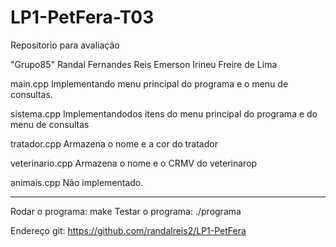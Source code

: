 # LP1-PetFera-T03

Repositorio para avaliação 

"Grupo85"
Randal Fernandes Reis
Emerson Irineu Freire de Lima


main.cpp
Implementando menu principal do programa e o menu de consultas.

sistema.cpp
Implementandodos itens do menu principal do programa e do menu de consultas

tratador.cpp
Armazena o nome e a cor do tratador

veterinario.cpp
Armazena o nome e o CRMV do veterinarop

animais.cpp
Não implementado.

___

Rodar o programa: make
Testar o programa: ./programa

Endereço git:
https://github.com/randalreis2/LP1-PetFera
